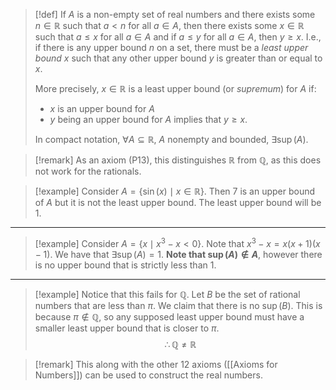 >[!def]
>If $A$ is a non-empty set of real numbers and there exists some $n\in\mathbb{R}$ such that $a<n$ for all $a\in A$, then there exists some $x\in \mathbb{R}$ such that $a\le x$ for all $a\in A$ and if $a\le y$ for all $a\in A$, then $y\ge x$.
>I.e., if there is any upper bound $n$ on a set, there must be a *least upper bound* $x$ such that any other upper bound $y$ is greater than or equal to $x$.
>
>More precisely, $x\in \mathbb{R}$ is a least upper bound (or *supremum*) for $A$ if:
>- $x$ is an upper bound for $A$
>- $y$ being an upper bound for $A$ implies that $y\ge x$.
>
>In compact notation, $\forall A\subseteq\mathbb{R},\ A\text{ nonempty and bounded, }\exists \sup(A)$.

>[!remark]
>As an axiom (P13), this distinguishes $\mathbb{R}$ from $\mathbb{Q}$, as this does not work for the rationals.

>[!example]
>Consider $A = \left\{\sin(x) \mid x\in \mathbb{R}\right\}$.
>Then $7$ is an upper bound of $A$ but it is not the least upper bound.
>The least upper bound will be $1$.
---
>[!example]
>Consider $A = \left\{x \mid x^{3}-x < 0\right\}$.
>Note that $x^{3} - x = x(x+1)(x-1)$.
>We have that $\exists\sup(A)=1$. **Note that $\sup(A)\notin A$**, however there is no upper bound that is strictly less than $1$.
---
>[!example]
>Notice that this fails for $\mathbb{Q}$.
>Let $B$ be the set of rational numbers that are less than $\pi$. We claim that there is no $\sup(B)$.
>This is because $\pi\notin \mathbb{Q}$, so any supposed least upper bound must have a smaller least upper bound that is closer to $\pi$.
>$$\therefore\mathbb{Q}\ne \mathbb{R}$$

>[!remark]
>This along with the other 12 axioms ([[Axioms for Numbers]]) can be used to construct the real numbers.
